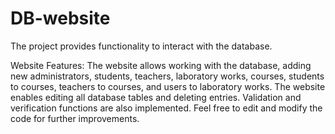# DB-website
The project provides functionality to interact with the database.

Website Features:
The website allows working with the database, adding new administrators, students, teachers, laboratory works, courses, students to courses, teachers to courses, and users to laboratory works.
The website enables editing all database tables and deleting entries.
Validation and verification functions are also implemented.
Feel free to edit and modify the code for further improvements.
